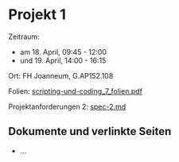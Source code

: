 Projekt 1
=========

Zeitraum:
 - am 18. April, 09:45 - 12:00
 - und 19. April, 14:00 - 16:15

Ort: FH Joanneum, G.AP152.108

Folien: [scripting-und-coding_7_folien.pdf](scripting-und-coding_7_folien.pdf)

Projektanforderungen 2: [spec-2.md](spec-2.md)


Dokumente und verlinkte Seiten
------------------------------

 - ...
